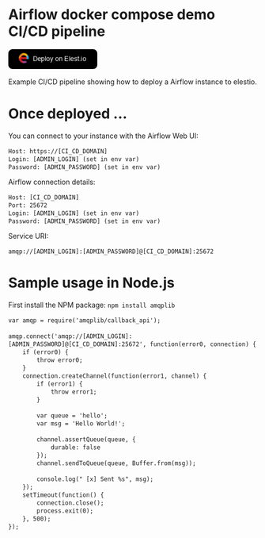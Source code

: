 # Airflow docker compose demo CI/CD pipeline


<a href="https://dash.elest.io/deploy?source=cicd&social=dockerCompose&url=https://github.com/elestio-examples/airflow"><img src="deploy-on-elestio.png" alt="Deploy on Elest.io" width="180px" /></a>

Example CI/CD pipeline showing how to deploy a Airflow instance to elestio.


# Once deployed ...

You can connect to your instance with the Airflow Web UI:

    Host: https://[CI_CD_DOMAIN]
    Login: [ADMIN_LOGIN] (set in env var)
    Password: [ADMIN_PASSWORD] (set in env var)


Airflow connection details:

    Host: [CI_CD_DOMAIN]
    Port: 25672
    Login: [ADMIN_LOGIN] (set in env var)
    Password: [ADMIN_PASSWORD] (set in env var)

Service URI:
    
    amqp://[ADMIN_LOGIN]:[ADMIN_PASSWORD]@[CI_CD_DOMAIN]:25672




# Sample usage in Node.js

First install the NPM package: `npm install amqplib`

    var amqp = require('amqplib/callback_api');

    amqp.connect('amqp://[ADMIN_LOGIN]:[ADMIN_PASSWORD]@[CI_CD_DOMAIN]:25672', function(error0, connection) {
        if (error0) {
            throw error0;
        }
        connection.createChannel(function(error1, channel) {
            if (error1) {
                throw error1;
            }

            var queue = 'hello';
            var msg = 'Hello World!';

            channel.assertQueue(queue, {
                durable: false
            });
            channel.sendToQueue(queue, Buffer.from(msg));

            console.log(" [x] Sent %s", msg);
        });
        setTimeout(function() {
            connection.close();
            process.exit(0);
        }, 500);
    });
